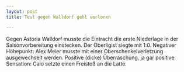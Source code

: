 ```yaml
---
layout: post
title: Test gegen Walldorf geht verloren

---
```


Gegen Astoria Walldorf musste die Eintracht die erste Niederlage in der Saisonvorbereitung einstecken. Der Oberligist siegte mit 1:0. Negativer Höhepunkt: Alex Meier musste mit einer Oberschenkelverletzung ausgewechselt werden. Positive (dicke) Überraschung, ja gar positive Sensation: Caio setzte einen Freistoß an die Latte.


